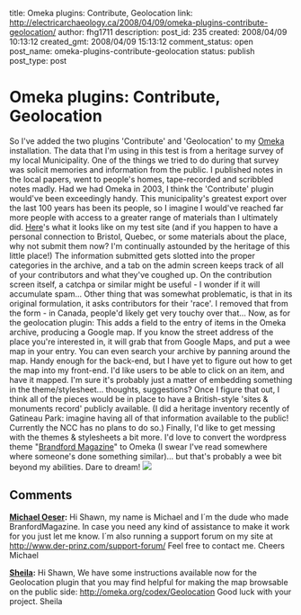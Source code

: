 title: Omeka plugins: Contribute, Geolocation
link: http://electricarchaeology.ca/2008/04/09/omeka-plugins-contribute-geolocation/
author: fhg1711
description: 
post_id: 235
created: 2008/04/09 10:13:12
created_gmt: 2008/04/09 15:13:12
comment_status: open
post_name: omeka-plugins-contribute-geolocation
status: publish
post_type: post

# Omeka plugins: Contribute, Geolocation

So I've added the two plugins 'Contribute' and 'Geolocation' to my [Omeka ](http://omeka.org)installation. The data that I'm using in this test is from a heritage survey of my local Municipality. One of the things we tried to do during that survey was solicit memories and information from the public. I published notes in the local papers, went to people's homes, tape-recorded and scribbled notes madly. Had we had Omeka in 2003, I think the 'Contribute' plugin would've been exceedingly handy. This municipality's greatest export over the last 100 years has been its people, so I imagine I would've reached far more people with access to a greater range of materials than I ultimately did. [Here](http://bristol.graeworks.net/contribute)'s what it looks like on my test site (and if you happen to have a personal connection to Bristol, Quebec, or some materials about the place, why not submit them now? I'm continually astounded by the heritage of this little place!) The information submitted gets slotted into the proper categories in the archive, and a tab on the admin screen keeps track of all of your contributors and what they've coughed up. On the contribution screen itself, a catchpa or similar might be useful - I wonder if it will accumulate spam... Other thing that was somewhat problematic, is that in its original formulation, it asks contributors for their 'race'. I removed that from the form - in Canada, people'd likely get very touchy over that... Now, as for the geolocation plugin: This adds a field to the entry of items in the Omeka archive, producing a Google map. If you know the street address of the place you're interested in, it will grab that from Google Maps, and put a wee map in your entry. You can even search your archive by panning around the map. Handy enough for the back-end, but I have yet to figure out how to get the map into my front-end. I'd like users to be able to click on an item, and have it mapped. I'm sure it's probably just a matter of embedding something in the theme/stylesheet... thoughts, suggestions? Once I figure that out, I think all of the pieces would be in place to have a British-style 'sites & monuments record' publicly available. (I did a heritage inventory recently of Gatineau Park: imagine having all of that information available to the public! Currently the NCC has no plans to do so.) Finally, I'd like to get messing with the themes & stylesheets a bit more. I'd love to convert the wordpress theme "[Brandford Magazine](http://www.der-prinz.com/2008/01/20/wordpress-magazine-style-theme-branfordmagazine/)" to Omeka (I swear I've read somewhere where someone's done something similar)... but that's probably a wee bit beyond my abilities. Dare to dream! ![](http://www.der-prinz.com/wp-content/uploads/2008/01/branfordmagazine_screenshot.jpg)

## Comments

**[Michael Oeser](#864 "2008-04-09 16:54:15"):** Hi Shawn, my name is Michael and I´m the dude who made BranfordMagazine. In case you need any kind of assistance to make it work for you just let me know. I´m also running a support forum on my site at http://www.der-prinz.com/support-forum/ Feel free to contact me. Cheers Michael

**[Sheila](#865 "2008-04-10 10:04:17"):** Hi Shawn, We have some instructions available now for the Geolocation plugin that you may find helpful for making the map browsable on the public side: http://omeka.org/codex/Geolocation Good luck with your project. Sheila


